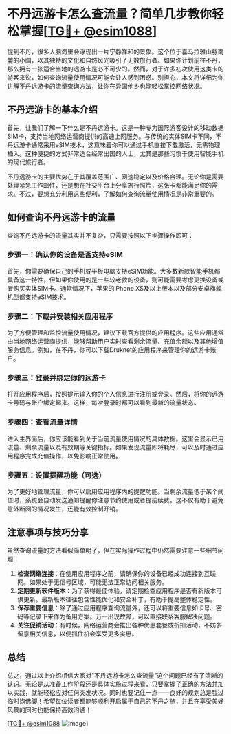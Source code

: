 # 不丹远游卡怎么查流量？简单几步教你轻松掌握[[TG💪+ @esim1088](https://t.me/s/esim1088)]

提到不丹，很多人脑海里会浮现出一片宁静祥和的景象。这个位于喜马拉雅山脉南麓的小国，以其独特的文化和自然风光吸引了无数旅行者。如果你计划前往不丹，那么拥有一张适合当地的远游卡是必不可少的。然而，对于许多初次使用这类卡的游客来说，如何查询流量使用情况可能会让人感到困惑。别担心，本文将详细为你讲解不丹远游卡的流量查询方法，让你在异国他乡也能轻松掌控网络状况。

## 不丹远游卡的基本介绍

首先，让我们了解一下什么是不丹远游卡。这是一种专为国际游客设计的移动数据SIM卡，支持当地网络运营商提供的高速上网服务。与传统的实体SIM卡不同，不丹远游卡通常采用eSIM技术，这意味着你可以通过手机直接下载激活，无需物理插入。这种便捷的方式非常适合经常出国的人士，尤其是那些习惯于使用智能手机的现代旅行者。

不丹远游卡的主要优势在于其覆盖范围广、网速稳定以及价格合理。无论你是需要处理紧急工作邮件，还是想在社交平台上分享旅行照片，这张卡都能满足你的需求。不过，要想充分利用这些便利，了解如何查询流量使用情况是非常重要的。

## 如何查询不丹远游卡的流量

查询不丹远游卡的流量其实并不复杂，只需要按照以下步骤操作即可：

### 步骤一：确认你的设备是否支持eSIM

首先，你需要确保自己的手机或平板电脑支持eSIM功能。大多数新款智能手机都具备这一特性，但如果你使用的是一些较老款的设备，则可能需要考虑更换设备或者购买实体SIM卡。通常情况下，苹果的iPhone XS及以上版本以及部分安卓旗舰机型都支持eSIM技术。

### 步骤二：下载并安装相关应用程序

为了方便管理和监控流量使用情况，建议下载官方提供的应用程序。这些应用通常由当地网络运营商提供，能够帮助用户实时查看剩余流量、充值余额以及其他增值服务信息。例如，在不丹，你可以下载Druknet的应用程序来管理你的远游卡账户。

### 步骤三：登录并绑定你的远游卡

打开应用程序后，按照提示输入你的个人信息进行注册或登录。然后，将你的远游卡号码与账户绑定起来。这样，每次登录时都可以看到最新的流量状态。

### 步骤四：查看流量详情

进入主界面后，你应该能看到关于当前流量使用情况的具体数据。这里会显示已用流量、剩余流量以及有效期等关键指标。如果发现流量即将耗尽，可以及时通过应用程序完成充值操作，以免影响正常使用。

### 步骤五：设置提醒功能（可选）

为了更好地管理流量，你可以启用应用程序内的提醒功能。当剩余流量低于某个阈值时，系统会自动发送通知提醒你注意节约使用或者提前续费。这不仅有助于避免意外断网的情况发生，还能有效控制开销。

## 注意事项与技巧分享

虽然查询流量的方法看似简单明了，但在实际操作过程中仍然需要注意一些细节问题：

1. **检查网络连接**：在使用应用程序之前，请确保你的设备已经成功连接到互联网。如果处于无信号区域，可能无法正常访问相关服务。
2. **定期更新软件版本**：为了获得最佳体验，请定期检查应用程序是否有新版本可供更新。最新版本往往包含性能优化和安全补丁，有助于提高整体稳定性。
3. **保存重要信息**：除了通过应用程序查询流量外，还可以将重要信息如卡号、密码等记录下来作为备用方案。万一出现故障，可以直接联系客服解决问题。
4. **关注促销活动**：有时候，网络运营商会推出各种优惠套餐或折扣活动，不妨多留意相关信息，以便抓住机会享受更多实惠。

## 总结

总之，通过以上介绍相信大家对“不丹远游卡怎么查流量”这个问题已经有了清晰的认识。无论是从准备工作阶段还是具体实施过程来看，只要掌握了正确的方法并加以实践，就能轻松应对任何突发状况。同时也要记住一点——良好的规划总是胜过临时抱佛脚！希望每位读者都能够顺利开启属于自己的不丹之旅，并且在享受美好风景的同时也能保持高效沟通！

[[TG💪+ @esim1088](https://t.me/s/esim1088) ![Image](https://i.postimg.cc/4NQfJmqS/Snipaste-2025-05-13-00-14-12.png)]